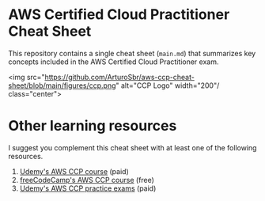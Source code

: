 # AWS Certified Cloud Practitioner Cheat Sheet
This repository contains a single cheat sheet (`main.md`) that summarizes key concepts included in the AWS Certified Cloud Practitioner exam.

<img src="https://github.com/ArturoSbr/aws-ccp-cheat-sheet/blob/main/figures/ccp.png" alt="CCP Logo" width="200"/ class="center">

# Other learning resources
I suggest you complement this cheat sheet with at least one of the following resources.
1. [Udemy's AWS CCP course](https://www.udemy.com/course/aws-certified-cloud-practitioner-new/) (paid)
2. [freeCodeCamp's AWS CCP course](https://www.youtube.com/watch?v=SOTamWNgDKc) (free)
3. [Udemy's AWS CCP practice exams](https://www.udemy.com/course/practice-exams-aws-certified-cloud-practitioner/) (paid)

